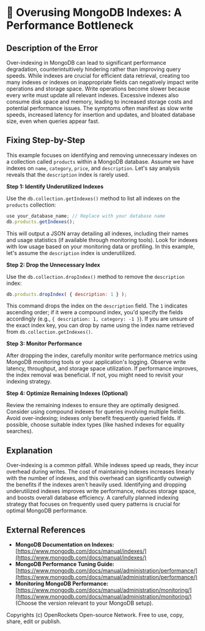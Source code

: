 # 🐞 Overusing MongoDB Indexes: A Performance Bottleneck


## Description of the Error

Over-indexing in MongoDB can lead to significant performance degradation, counterintuitively hindering rather than improving query speeds.  While indexes are crucial for efficient data retrieval, creating too many indexes or indexes on inappropriate fields can negatively impact write operations and storage space.  Write operations become slower because every write must update all relevant indexes. Excessive indexes also consume disk space and memory, leading to increased storage costs and potential performance issues.  The symptoms often manifest as slow write speeds, increased latency for insertion and updates, and bloated database size, even when queries appear fast.

## Fixing Step-by-Step

This example focuses on identifying and removing unnecessary indexes on a collection called `products` within a MongoDB database.  Assume we have indexes on `name`, `category`, `price`, and `description`. Let's say analysis reveals that the `description` index is rarely used.

**Step 1: Identify Underutilized Indexes**

Use the `db.collection.getIndexes()` method to list all indexes on the `products` collection:


```javascript
use your_database_name; // Replace with your database name
db.products.getIndexes();
```

This will output a JSON array detailing all indexes, including their names and usage statistics (if available through monitoring tools). Look for indexes with low usage based on your monitoring data or profiling. In this example, let's assume the `description` index is underutilized.


**Step 2: Drop the Unnecessary Index**

Use the `db.collection.dropIndex()` method to remove the `description` index:


```javascript
db.products.dropIndex( { description: 1 } );
```

This command drops the index on the `description` field.  The `1` indicates ascending order; if it were a compound index, you'd specify the fields accordingly (e.g., `{ description: 1, category: -1 }`).  If you are unsure of the exact index key, you can drop by name using the index name retrieved from `db.collection.getIndexes()`.


**Step 3: Monitor Performance**

After dropping the index, carefully monitor write performance metrics using MongoDB monitoring tools or your application's logging. Observe write latency, throughput, and storage space utilization. If performance improves, the index removal was beneficial. If not, you might need to revisit your indexing strategy.


**Step 4: Optimize Remaining Indexes (Optional)**

Review the remaining indexes to ensure they are optimally designed. Consider using compound indexes for queries involving multiple fields.  Avoid over-indexing; indexes only benefit frequently queried fields. If possible, choose suitable index types (like hashed indexes for equality searches).

## Explanation

Over-indexing is a common pitfall.  While indexes speed up reads, they incur overhead during writes.  The cost of maintaining indexes increases linearly with the number of indexes, and this overhead can significantly outweigh the benefits if the indexes aren't heavily used.  Identifying and dropping underutilized indexes improves write performance, reduces storage space, and boosts overall database efficiency.  A carefully planned indexing strategy that focuses on frequently used query patterns is crucial for optimal MongoDB performance.

## External References

* **MongoDB Documentation on Indexes:** [https://www.mongodb.com/docs/manual/indexes/](https://www.mongodb.com/docs/manual/indexes/)
* **MongoDB Performance Tuning Guide:** [https://www.mongodb.com/docs/manual/administration/performance/](https://www.mongodb.com/docs/manual/administration/performance/)
* **Monitoring MongoDB Performance:**  [https://www.mongodb.com/docs/manual/administration/monitoring/](https://www.mongodb.com/docs/manual/administration/monitoring/) (Choose the version relevant to your MongoDB setup).


Copyrights (c) OpenRockets Open-source Network. Free to use, copy, share, edit or publish.

